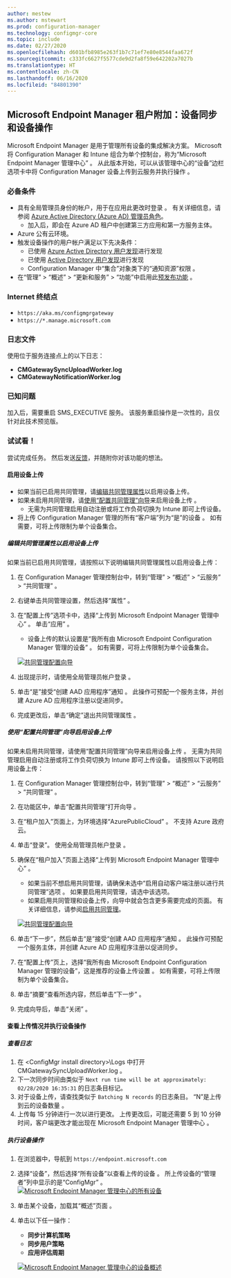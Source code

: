 ```yaml
---
author: mestew
ms.author: mstewart
ms.prod: configuration-manager
ms.technology: configmgr-core
ms.topic: include
ms.date: 02/27/2020
ms.openlocfilehash: d601bfb8985e263f1b7c71ef7e80e8544faa672f
ms.sourcegitcommit: c333fc6627f5577cde9d2fa8f59e642202a7027b
ms.translationtype: HT
ms.contentlocale: zh-CN
ms.lasthandoff: 06/16/2020
ms.locfileid: "84801390"
---
```

## <a name="microsoft-endpoint-manager-tenant-attach-device-sync-and-device-actions"></a><a name="bkmk_attach"></a>Microsoft Endpoint Manager 租户附加：设备同步和设备操作
<!--3555758 live 3/4/2020-->
Microsoft Endpoint Manager 是用于管理所有设备的集成解决方案。 Microsoft 将 Configuration Manager 和 Intune 组合为单个控制台，称为“Microsoft Endpoint Manager 管理中心”  。 从此版本开始，可以从该管理中心的“设备”边栏选项卡中将 Configuration Manager 设备上传到云服务并执行操作  。

### <a name="prerequisites"></a>必备条件

- 具有全局管理员身份的帐户，用于在应用此更改时登录  。 有关详细信息，请参阅 [Azure Active Directory (Azure AD) 管理员角色](https://docs.microsoft.com/azure/role-based-access-control/rbac-and-directory-admin-roles#azure-ad-administrator-roles)。
   - 加入后，即会在 Azure AD 租户中创建第三方应用和第一方服务主体。
- Azure 公有云环境。
- 触发设备操作的用户帐户满足以下先决条件：
   - 已使用 [Azure Active Directory 用户发现](../../../../servers/deploy/configure/about-discovery-methods.md#azureaddisc)进行发现
   - 已使用 [Active Directory 用户发现](../../../../servers/deploy/configure/about-discovery-methods.md#bkmk_aboutUser)进行发现
   - Configuration Manager 中“集合”对象类下的“通知资源”权限   。
- 在“管理” > “概述” > “更新和服务” > “功能”中启用此[预发布功能](../../../../servers/manage/pre-release-features.md)     。

### <a name="internet-endpoints"></a>Internet 终结点

- `https://aka.ms/configmgrgateway`
- `https://*.manage.microsoft.com`

### <a name="log-files"></a>日志文件
使用位于服务连接点上的以下日志：

- **CMGatewaySyncUploadWorker.log**
- **CMGatewayNotificationWorker.log** 

### <a name="known-issues"></a>已知问题

加入后，需要重启 SMS_EXECUTIVE 服务。 该服务重启操作是一次性的，且仅针对此技术预览版。

### <a name="try-it-out"></a>试试看！

尝试完成任务。 然后发送[反馈](../../../../understand/find-help.md#product-feedback)，并随附你对该功能的想法。

#### <a name="enable-device-upload"></a>启用设备上传

- 如果当前已启用共同管理，请[编辑共同管理属性](#bkmk_edit)以启用设备上传。
- 如果未启用共同管理，请[使用“配置共同管理”向导](#bkmk_config)来启用设备上传  。
   - 无需为共同管理启用自动注册或将工作负荷切换为 Intune 即可上传设备。
- 将上传 Configuration Manager 管理的所有“客户端”列为“是”的设备   。 如有需要，可将上传限制为单个设备集合。   

##### <a name="edit-co-management-properties-to-enable-device-upload"></a><a name="bkmk_edit"></a>编辑共同管理属性以启用设备上传

如果当前已启用共同管理，请按照以下说明编辑共同管理属性以启用设备上传：

1. 在 Configuration Manager 管理控制台中，转到“管理” > “概述” > “云服务” > “共同管理”     。
1. 右键单击共同管理设置，然后选择“属性”  。
1. 在“配置上传”选项卡中，选择“上传到 Microsoft Endpoint Manager 管理中心”   。 单击“应用”  。
   - 设备上传的默认设置是“我所有由 Microsoft Endpoint Configuration Manager 管理的设备”  。 如有需要，可将上传限制为单个设备集合。

   [![共同管理配置向导](../../media/3555758-configure-upload.png)](../../media/3555758-configure-upload.png#lightbox)
1. 出现提示时，请使用全局管理员帐户登录  。
1. 单击“是”接受“创建 AAD 应用程序”通知   。 此操作可预配一个服务主体，并创建 Azure AD 应用程序注册以促进同步。
1. 完成更改后，单击“确定”退出共同管理属性  。


##### <a name="use-the-configure-co-management-wizard-to-enable-device-upload"></a><a name="bkmk_config"></a>使用“配置共同管理”向导启用设备上传
如果未启用共同管理，请使用“配置共同管理”向导来启用设备上传  。 无需为共同管理启用自动注册或将工作负荷切换为 Intune 即可上传设备。 请按照以下说明启用设备上传：

1. 在 Configuration Manager 管理控制台中，转到“管理” > “概述” > “云服务” > “共同管理”     。
1. 在功能区中，单击“配置共同管理”打开向导  。
1. 在“租户加入”页面上，为环境选择“AzurePublicCloud”   。 不支持 Azure 政府云。
1. 单击“登录”。  使用全局管理员帐户登录  。
1. 确保在“租户加入”页面上选择“上传到 Microsoft Endpoint Manager 管理中心”   。
   - 如果当前不想启用共同管理，请确保未选中“启用自动客户端注册以进行共同管理”选项  。 如果要启用共同管理，请选中该选项。
   - 如果启用共同管理和设备上传，向导中就会包含更多需要完成的页面。 有关详细信息，请参阅[启用共同管理](../../../../../comanage/how-to-enable.md)。

   [![共同管理配置向导](../../media/3555758-comanagement-wizard.png)](../../media/3555758-comanagement-wizard.png#lightbox)
1. 单击“下一步”，然后单击“是”接受“创建 AAD 应用程序”通知    。 此操作可预配一个服务主体，并创建 Azure AD 应用程序注册以促进同步。
1. 在“配置上传”页上，选择“我所有由 Microsoft Endpoint Configuration Manager 管理的设备”，这是推荐的设备上传设置   。 如有需要，可将上传限制为单个设备集合。
1. 单击“摘要”查看所选内容，然后单击“下一步”   。
1. 完成向导后，单击“关闭”  。  


#### <a name="review-your-upload-and-perform-device-actions"></a><a name="bkmk_review"></a>查看上传情况并执行设备操作

##### <a name="review-logs"></a>查看日志

1. 在 &lt;ConfigMgr install directory>\Logs 中打开 CMGatewaySyncUploadWorker.log  。
1. 下一次同步时间由类似于 `Next run time will be at approximately: 02/28/2020 16:35:31` 的日志条目标记。
1. 对于设备上传，请查找类似于 `Batching N records` 的日志条目。 “N”是上传到云的设备数量  。 
1. 上传每 15 分钟进行一次以进行更改。 上传更改后，可能还需要 5 到 10 分钟时间，客户端更改才能出现在 Microsoft Endpoint Manager 管理中心  。

##### <a name="perform-device-actions"></a>执行设备操作

1. 在浏览器中，导航到 `https://endpoint.microsoft.com`
1. 选择“设备”，然后选择“所有设备”以查看上传的设备   。 所上传设备的“管理者”列中显示的是“ConfigMgr”   。
   [![Microsoft Endpoint Manager 管理中心的所有设备](../../media/3555758-all-devices.png)](../../media/3555758-all-devices.png#lightbox)
1. 单击某个设备，加载其“概述”页面  。
1. 单击以下任一操作：
   - **同步计算机策略**
   - **同步用户策略**
   - **应用评估周期**

   [![Microsoft Endpoint Manager 管理中心的设备概述](../../media/3555758-device-overview-actions.png)](../../media/3555758-device-overview-actions.png#lightbox)